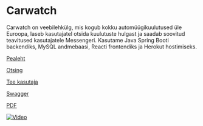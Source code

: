 # Carwatch

Carwatch on veebilehkülg, mis kogub kokku automüügikuulutused üle Euroopa, laseb kasutajatel otsida kuulutuste hulgast ja saadab soovitud teavitused kasutajatele Messengeri. Kasutame Java Spring Booti backendiks, MySQL andmebaasi, Reacti frontendiks ja Herokut hostimiseks.



[Pealeht](https://autopood.herokuapp.com/)

[Otsing](https://autopood.herokuapp.com/main/)

[Tee kasutaja](http://m.me/CarVVatch)

[Swagger](https://autopood.herokuapp.com/swagger-ui/)

[PDF](https://github.com/karelnagel/autopood/blob/main/CarWatch.pdf)

[![Video](http://img.youtube.com/vi/256TTNp8IuE/0.jpg)](http://www.youtube.com/watch?v=256TTNp8IuE)
